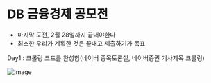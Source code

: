 # DB 금융경제 공모전
- 마지막 도전, 2월 28일까지 끝내야한다
- 최소한 우리가 계획한 것은 끝내고 제출하기가 목표 

Day1 : 크롤링 코드를 완성함(네이버 종목토론실, 네이버증권 기사제목 크롤링)

![image](https://user-images.githubusercontent.com/57973170/152804912-53c49ec1-6ef7-4eb8-8022-3cdb7d463f7f.png)
